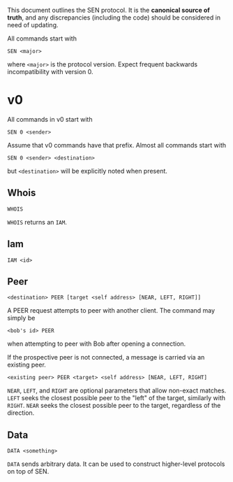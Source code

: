 This document outlines the SEN protocol. It is the **canonical source of truth**, and any discrepancies (including the code) should be considered in need of updating.

All commands start with

`SEN <major>`

where `<major>` is the protocol version. Expect frequent backwards incompatibility with version 0.

# v0

All commands in v0 start with

`SEN 0 <sender>`

Assume that v0 commands have that prefix. Almost all commands start with

`SEN 0 <sender> <destination>`

but `<destination>` will be explicitly noted when present.

## Whois

`WHOIS`

`WHOIS` returns an `IAM`.

## Iam

`IAM <id>`

## Peer

`<destination> PEER [target <self address> [NEAR, LEFT, RIGHT]]`

A PEER request attempts to peer with another client. The command may simply be

`<bob's id> PEER`

when attempting to peer with Bob after opening a connection.

If the prospective peer is not connected, a message is carried via an existing peer.

`<existing peer> PEER <target> <self address> [NEAR, LEFT, RIGHT]`

`NEAR`, `LEFT`, and `RIGHT` are optional parameters that allow non-exact matches. `LEFT` seeks the closest possible peer to the "left" of the target, similarly with `RIGHT`. `NEAR` seeks the closest possible peer to the target, regardless of the direction.

## Data

`DATA <something>`

`DATA` sends arbitrary data. It can be used to construct higher-level protocols on top of SEN.